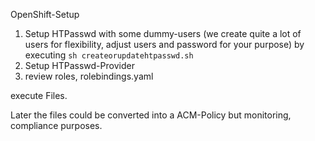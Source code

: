 OpenShift-Setup

1. Setup HTPasswd with some dummy-users (we create quite a lot of users for flexibility, adjust users and password for your purpose)
   by executing `sh createorupdatehtpasswd.sh`
2. Setup HTPasswd-Provider
3. review roles, rolebindings.yaml


execute Files.

Later the files could be converted into a ACM-Policy but monitoring, compliance purposes.
